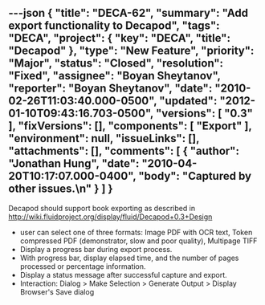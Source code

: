 ---json
{
  "title": "DECA-62",
  "summary": "Add export functionality to Decapod",
  "tags": "DECA",
  "project": {
    "key": "DECA",
    "title": "Decapod"
  },
  "type": "New Feature",
  "priority": "Major",
  "status": "Closed",
  "resolution": "Fixed",
  "assignee": "Boyan Sheytanov",
  "reporter": "Boyan Sheytanov",
  "date": "2010-02-26T11:03:40.000-0500",
  "updated": "2012-01-10T09:43:16.703-0500",
  "versions": [
    "0.3"
  ],
  "fixVersions": [],
  "components": [
    "Export"
  ],
  "environment": null,
  "issueLinks": [],
  "attachments": [],
  "comments": [
    {
      "author": "Jonathan Hung",
      "date": "2010-04-20T10:17:07.000-0400",
      "body": "Captured by other issues.\n"
    }
  ]
}
---
Decapod should support book exporting as described in <http://wiki.fluidproject.org/display/fluid/Decapod+0.3+Design>

* user can select one of three formats: Image PDF with OCR text, Token compressed PDF (demonstrator, slow and poor quality), Multipage TIFF
* Display a progress bar during export process.
* With progress bar, display elapsed time, and the number of pages processed or percentage information.
* Display a status message after successful capture and export.
* Interaction: Dialog > Make Selection > Generate Output > Display Browser's Save dialog

        